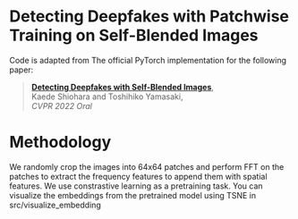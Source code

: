 # Detecting Deepfakes with Patchwise Training on Self-Blended Images
Code is adapted from
The official PyTorch implementation for the following paper: 
> [**Detecting Deepfakes with Self-Blended Images**](https://arxiv.org/abs/2204.08376),  
> Kaede Shiohara and Toshihiko Yamasaki,  
> *CVPR 2022 Oral*

# Methodology

We randomly crop the images into 64x64 patches and perform FFT on the patches to extract the frequency features to append them with spatial features. We use constrastive learning as a pretraining task. You can visualize the embeddings from the pretrained model using TSNE in src/visualize_embedding 
